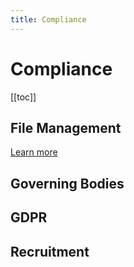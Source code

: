 ```yaml
---
title: Compliance
---
```


# Compliance

[[toc]]

## File Management

[Learn more](./file-management.md)

## Governing Bodies

## GDPR

## Recruitment
